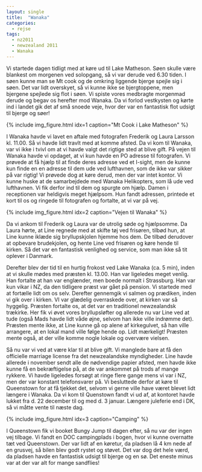 ```yaml
---
layout: single
title:  "Wanaka"
categories:
  - rejse
tags:
  - nz2011
  - newzealand 2011
  - Wanaka
---
```

Vi startede dagen tidligt med at køre ud til Lake Matheson. Søen skulle være blankest om morgenen ved solopgang, så vi var derude ved 6.30 tiden. I søen kunne man se Mt cook og de omkring liggende bjerge spejle sig i søen. Det var lidt overskyet, så vi kunne ikke se bjergtoppene, men bjergene spejlede sig flot i søen. Vi spiste vores medbragte morgenmad derude og begav os herefter mod Wanaka. Da vi forlod vestkysten og kørte ind i landet gik det af små snoede veje, hvor der var en fantastisk flot udsigt til bjerge og søer!

{% include img_figure.html idx=1 caption="Mt Cook i Lake Matheson" %}

I Wanaka havde vi lavet en aftale med fotografen Frederik og Laura Larsson kl. 11.00. Så vi havde lidt travlt med at komme afsted. Da vi kom til Wanaka, var vi ikke i tvivl om at vi havde valgt det rigtige sted at blive gift. På vejen til Wanaka havde vi opdaget, at vi kun havde en PO adresse til fotografen. Vi prøvede at få hjælp til at finde deres adresse ved et I-sight, men de kunne kun finde en en adresse til dem ude ved lufthavnen, som de ikke var sikker på var rigtig! Vi prøvede dog at køre derud, men der var intet kontor. Vi kunne huske at de samarbejdede med Wanaka Helikopters, som lå ude ved lufthavnen. Vi fik derfor ind til dem og spurgte om hjælp. Damen i receptionen var heldigvis meget hjælpsom. Hun fandt adressen, printede et kort til os og ringede til fotografen og fortalte, at vi var på vej.

{% include img_figure.html idx=2 caption="Vejen til Wanaka" %}

Da vi ankom til Frederik og Laura var de utrolig søde og hjælpsomme. Da Laura hørte, at Line regnede med at skifte tøj ved frisøren, tilbød hun, at Line kunne iklæde sig bryllupskjolen hjemme hos dem. De tilbød derudover at opbevare brudekjolen, og hente Line ved frisøren og køre hende til kirken. Så det var en fantastisk venlighed og service, som man ikke så tit oplever i Danmark.

Derefter blev der tid til en hurtig frokost ved Lake Wanaka (ca. 5 min), inden at vi skulle mødes med præsten kl. 13.00. Han var ligeledes meget venlig. Han fortalte at han var englænder, men boede normalt i Strassburg. Han var kun vikar i NZ, da den tidligere præst var gået på pension. Vi startede med at fortælle lidt om os selv. Derefter gennemgik vi salmen og prædiken, inden vi gik over i kirken. VI var glædelig overraskede over, at kirken var så hyggelig. Præsten fortalte os, at det var en traditionel newzealandsk trækirke. Her fik vi øvet vores bryllupsløfter og allerede nu var Line ved at tude (også Mads havde lidt våde øjne, selvom han ikke ville indrømme det). Præsten mente ikke, at Line kunne gå op alene af kirkegulvet, så han ville arrangere, at en lokal mand ville følge hende op. Lidt mærkeligt! Præsten mente også, at der ville komme nogle lokale og overvære vielsen.

Så nu var vi ved at være klar til at blive gift. Vi manglede bare at få den officielle marriage license fra det newzealandske myndigheder. Line havde allerede i november sendt alle de nødvendige papier afsted, men havde ikke kunne få en bekræftigelse på, at de var ankommet på trods af mange rykkere. Vi havde ligeledes forsøgt at ringe flere gange mens vi var i NZ, men der var konstant telefonsvarer på. Vi besluttede derfor at køre til Queenstown for at få tjekket det, selvom vi gerne ville have været blevet lidt længere i Wanaka. Da vi kom til Quenstown fandt vi ud af, at kontoret havde lukket fra d. 22 december til og med d. 3 januar. Længere juleferie end i DK, så vi måtte vente til næste dag.

{% include img_figure.html idx=3 caption="Camping" %}

I Queenstown fik vi booket Bungy Jump til dagen efter, så nu var der ingen vej tilbage. Vi fandt en DOC campingplads i bogen, hvor vi kunne overnatte tæt ved Queenstown. Der var lidt af en køretur, da pladsen lå 4 km nede af en grusvej, så bilen blev godt rystet og støvet. Det var dog det hele værd, da pladsen havde en fantastisk udsigt til bjerge og en sø. Det eneste minus var at der var alt for mange sandflies!
